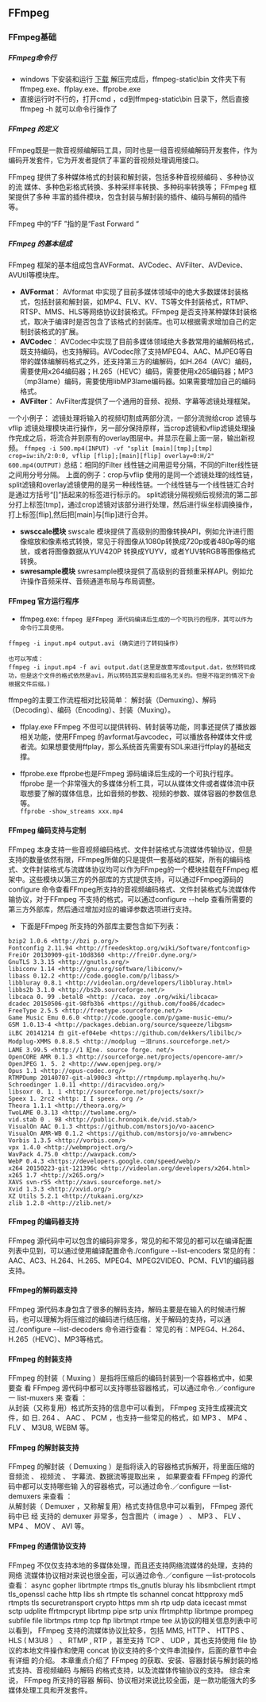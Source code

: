 ## FFmpeg

### FFmpeg基础
##### FFmpeg命令行
* windows 下安装和运行
[下载](https://ffmpeg.zeranoe.com/builds/)
解压完成后，ffmpeg-static\bin 文件夹下有ffmpeg.exe、ffplay.exe、ffprobe.exe
* 直接运行时不行的，打开cmd ，cd到ffmpeg-static\bin 目录下，然后直接ffmpeg -h 就可以命令行操作了
##### FFmpeg 的定义
FFmpeg既是一款音视频编解码工具，同时也是一组音视频编解码开发套件，作为编码开发套件，它为开发者提供了丰富的音视频处理调用接口。  

FFmpeg 提供了多种媒体格式的封装和解封装，包括多种音视频编码 、多种协议的流
媒体、多种色彩格式转换、多种采样率转换、多种码率转换等； FFmpeg 框架提供了多种
丰富的插件模块，包含封装与解封装的插件、编码与解码的插件等。

FFmpeg 中的“FF ”指的是“Fast Forward “

##### FFmpeg 的基本组成
FFmpeg 框架的基本组成包含AVFormat、AVCodec、AVFilter、AVDevice、AVUtil等模块库。
* **AVFormat**：
AVformat 中实现了目前多媒体领域中的绝大多数媒体封装格式，包括封装和解封装，如MP4、FLV、KV、TS等文件封装格式，RTMP、RTSP、MMS、HLS等网络协议封装格式。FFmpeg 是否支持某种媒体封装格式，取决于编译时是否包含了该格式的封装库。也可以根据需求增加自己的定制封装格式的扩展。
* **AVCodec**：
AVCodec中实现了目前多媒体领域绝大多数常用的编解码格式，既支持编码，也支持解码。AVCodec除了支持MPEG4、AAC、MJPEG等自带的媒体编解码格式之外，还支持第三方的编解码，如H.264（AVC）编码，需要使用x264编码器；H.265（HEVC）编码，需要使用x265编码器；MP3（mp3lame）编码，需要使用libMP3lame编码器。如果需要增加自己的编码格式。
* **AVFilter**：
AvFilter库提供了一个通用的音频、视频、字幕等滤镜处理框架。

一个小例子： 滤镜处理将输入的视频切割成两部分流，一部分流抛给crop 滤镜与vflip 滤镜处理模块进行操作，另一部分保持原样，当crop滤镜和vflip滤镜处理操作完成之后，将流合并到原有的overlay图层中。并显示在最上面一层，输出新视频。
`ffmpeg -i 500.mp4(INPUT) -vf "split [main][tmp];[tmp] crop=iw:ih/2:0:0, vflip [flip];[main][flip] overlay=0:H/2" 600.mp4(OUTPUT)`
总结：相同的Filter 线性链之间用逗号分隔，不同的Filter线性链之间用分号分隔。
上面的例子：crop与vflip 使用的是同一个滤镜处理的线性链，split滤镜和overlay滤镜使用的是另一种线性链。一个线性链与一个线性链汇合时是通过方括号“[]”括起来的标签进行标示的。
split滤镜分隔视频后视频流的第二部分打上标签[tmp]，通过crop滤镜对该部分进行处理，然后进行纵坐标调换操作，打上标签[flip],然后把[main]与[flip]进行合并。
* **swsccale模块**
swscale 模块提供了高级别的图像转换API，例如允许进行图像缩放和像素格式转换，常见于将图像从1080p转换成720p或者480p等的缩放，或者将图像数据从YUV420P 转换成YUYV，或者YUV转RGB等图像格式转换。
* **swresample模块**
swresample模块提供了高级别的音频重采样API。例如允许操作音频采样、音频通道布局与布局调整。

#### FFmpeg 官方运行程序
* ffmpeg.exe: `ffmpeg 是FFmpeg 源代码编译后生成的一个可执行的程序，其可以作为命令行工具使用。`
```
ffmpeg -i input.mp4 output.avi (确实进行了转码操作)

也可以写成：
ffmpeg -i input.mp4 -f avi output.dat(这里是故意写成output.dat，依然转码成功，但是这个文件的格式依然是avi，所以转码其实是和后缀名无关的。但是不指定的情况下会根据文件后缀。)

```
ffmpeg的主要工作流程相对比较简单： 解封装（Demuxing）、解码（Decoding）、编码（Encoding）、封装（Muxing）。

* ffplay.exe
FFmpeg 不但可以提供转码、转封装等功能，同事还提供了播放器相关功能，使用FFmpeg 的avformat与avcodec，可以播放各种媒体文件或者流。如果想要使用ffplay，那么系统首先需要有SDL来进行ffplay的基础支撑。  

* ffprobe.exe
ffprobe也是FFmpeg 源码编译后生成的一个可执行程序。 ffprobe 是一个非常强大的多媒体分析工具，可以从媒体文件或者媒体流中获取想要了解的媒体信息，比如音频的参数、视频的参数、媒体容器的参数信息等。  
`ffprobe -show_streams xxx.mp4`
#### FFmpeg 编码支持与定制
FFmpeg 本身支持一些音视频编码格式、文件封装格式与流媒体传输协议，但是支持的数量依然有限，FFmpeg所做的只是提供一套基础的框架，所有的编码格式、文件封装格式与流媒体协议均可以作为FFmpeg的一个模块挂载在FFmpeg 框架中。这些模块以第三方的外部库的方式提供支持，可以通过FFmpeg源码的configure 命令查看FFmpeg所支持的音视频编码格式、文件封装格式与流媒体传输协议，对于FFmpeg 不支持的格式，可以通过configure --help 查看所需要的第三方外部库，然后通过增加对应的编译参数选项进行支持。  

* 下面是FFmpeg 所支持的外部库主要包含如下列表：
```
bzip2 1.0.6 <http://bzi p.org/> 
Fontconfig 2.11.94 <http://freedesktop.org/wiki/Software/fontconfig> 
FreiOr 20130909-git-10d8360 <http://freiOr.dyne.org/> 
GnuTLS 3.3.15 <http://gnutls.org/> 
libiconv 1.14 <http://gnu.org/software/libiconv/> 
libass 0.12.2 <http://code.google.com/p/libass/> 
libbluray 0.8.1 <http://videolan.org/developers/libbluray.html> 
libbs2b 3.1.0 <http://bs2b.sourceforge.net/> 
libcaca 0. 99 .betal8 <http: //caca. zoy .org/wiki/libcaca> 
dcadec 20150506-git-98fb3b6 <https://github.com/foo86/dcadec> 
FreeType 2.5.5 <http://freetype.sourceforge.net/> 
Game Music Emu 0.6.0 <http://code.google.com/p/game-music-emu/> 
GSM 1.0.13-4 <http://packages.debian.org/source/squeeze/libgsm> 
iLBC 20141214 白 git-ef04ebe <https://github.com/dekkers/libilbc/> 
Modplug-XMMS 0.8.8.5 <http://modplug －泪runs.sourceforge.net/>
LAME 3.99.5 <http://1 缸ne. source forge. net/> 
OpenCORE AMR 0.1.3 <http://sourceforge.net/projects/opencore-amr/> 
OpenJPEG 1. 5. 2 <http://www.openjpeg.org/> 
Opus 1.1 <http://opus-codec.org/> 
RTMPDump 20140707-git-al900c3 <http://rtmpdump.mplayerhq.hu/> 
Schroedinger 1.0.11 <http://diracvideo.org/> 
libsoxr 0. 1. 1 <http://sourceforge.net/projects/soxr/> 
Speex 1. 2rc2 <http: I I speex. org /> 
Theora 1.1.1 <http://theora.org/> 
TwoLAME 0.3.13 <http://twolame.org/> 
vid.stab 0 . 98 <http://public.hronopik.de/vid.stab/> 
VisualOn AAC 0.1.3 <https://github.com/mstorsjo/vo-aacenc> 
VisualOn AMR-WB 0.1.2 <https://github.com/mstorsjo/vo-amrwbenc> 
Vorbis 1.3.5 <http://vorbis.com/> 
vpx 1.4.0 <http://webmproject.org/> 
WavPack 4.75.0 <http://wavpack.com/> 
WebP 0.4.3 <https://developers.google.com/speed/webp/> 
x264 20150223-git-121396c <http://videolan.org/developers/x264.html> 
x265 1.7 <http://x265.org/> 
XAVS svn-r55 <http://xavs.sourceforge.net/> 
Xvid 1.3.3 <http://xvid.org/> 
XZ Utils 5.2.1 <http://tukaani.org/xz> 
zlib 1.2.8 <http://zlib.net/> 
```
#### FFmpeg 的编码器支持
FFmpeg 源代码中可以包含的编码非常多，常见的和不常见的都可以在编译配置列表中见到，可以通过使用编译配置命令./configure --list-encoders
常见的有：AAC、AC3、H.264、H.265、MPEG4、MPEG2VIDEO、PCM、FLV1的编码器支持。
#### FFmpeg的解码器支持
FFmpeg 源代码本身包含了很多的解码支持，解码主要是在输入的时候进行解码，也可以理解为将压缩过的编码进行结压缩，关于解码的支持，可以通过./configure --list-decoders 命令进行查看：
常见的有：MPEG4、H.264、H.265（HEVC）、MP3等格式。
#### FFmpeg 的封装支持
FFmpeg 的封装（ Muxing ）是指将压缩后的编码封装到一个容器格式中，如果要查
看 FFmpeg 源代码中都可以支持哪些容器格式，可以通过命令.／configure 一 list-muxers 来
查看 ：  
从封装（又称复用）格式所支持的信息中可以看到， FFmpeg 支持生成裸流文件，如
日. 264 、 AAC 、 PCM ，也支持一些常见的格式，如 MP3 、 MP4 、 FLV 、 M3U8, WEBM 等。
#### FFmpeg 的解封装支持
FFmpeg 的解封装（ Demuxing ）是指将读入的容器格式拆解开，将里面压缩的音频流 、
视频流 、 字幕流、数据流等提取出来 ， 如果要查看 FFmpeg 的源代码中都可以支持哪些输
入的容器格式，可以通过命令.／configure 一list-demuxers 来查看 ：  
从解封装（ Demuxer ，又称解复用）格式支持信息中可以看到， FFmpeg 源代码中已 经
支持的 demuxer 非常多，包含图片（ image ） 、 MP3 、 FLV 、 MP4 、 MOV 、 AVI 等。
#### FFmpeg 的通信协议支持
FFmpeg 不仅仅支持本地的多媒体处理，而且还支持网络流媒体的处理，支持的网络
流媒体协议相对来说也很全面，可以通过命令.／configure 一list-protocols 查看：
async gopher librtmpte rtmps tls_gnutls 
bluray hls libsmbclient rtmpt tls_openssl 
cache http libs sh rtmpte tls schannel 
concat httpproxy md5 rtmpts tls securetransport 
crypto https mm sh rtp udp 
data icecast mmst sctp udplite 
ffrtmpcrypt librtmp pipe srtp unix 
ffrtmphttp librtmpe prompeg subfile 
file librtmps rtmp tcp 
ftp librtmpt rtmpe tee 
从协议的相关信息列表中可以看到， FFmpeg 支持的流媒体协议比较多，包括 MMS,
HTTP 、 HTTPS 、 HLS ( M3U8 ） 、 RTMP , RTP ，甚至支持 TCP 、 UDP ，其也支持使用 file
协议的本地文件操作和使用 concat 协议支持的多个文件串流操作，后面的章节中会有详细
的介绍。
本章重点介绍了 FFmpeg 的获取、安装、容器封装与解封装的格式支持、音视频编码
与解码 的格式支持，以及流媒体传输协议的支持。 综合来说， FFmpeg 所支持的容器
解码、协议相对来说比较全面，是一款功能强大的多媒体处理工具和开发套件。



